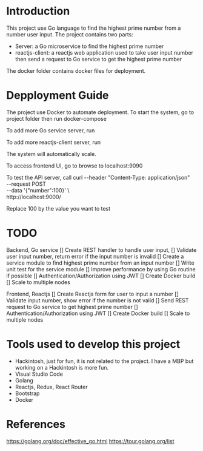 # Introduction

This project use Go language to find the highest prime number from a number user input. The project contains two parts:
- Server: a Go microservice to find the highest prime number 
- reactjs-client: a reactjs web application used to take user input number then send a request to Go service to get the highest prime number

The docker folder contains docker files for deployment.

# Depployment Guide
The project use Docker to automate deployment.
To start the system, go to project folder then run
docker-compose

To add more Go service server, run

To add more reactjs-client server, run

The system will automatically scale.

To access frontend UI, go to browse to localhost:9090

To test the API server, call
curl --header "Content-Type: application/json" \
  --request POST \
  --data '{"number":100}' \  
  http://localhost:9000/

Replace 100 by the value you want to test

# TODO

Backend, Go service
[] Create REST handler to handle user input, 
[] Validate user input number, return error if the input number is invalid
[] Create a service module to find highest prime number from an input number
[] Write unit test for the service module
[] Improve performance by using Go routine if possible
[] Authentication/Authorization using JWT
[] Create Docker build
[] Scale to multiple nodes

Frontend, Reactjs
[] Create Reactjs form for user to input a number
[] Validate input number, show error if the number is not valid
[] Send REST request to Go service to get highest prime number 
[] Authentication/Authorization using JWT
[] Create Docker build
[] Scale to multiple nodes

# Tools used to develop this project
- Hackintosh, just for fun, it is not related to the project. I have a MBP but working on a Hackintosh is more fun.
- Visual Studio Code
- Golang
- Reactjs, Redux, React Router 
- Bootstrap
- Docker

# References
https://golang.org/doc/effective_go.html
https://tour.golang.org/list
